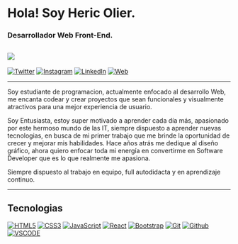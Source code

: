 # Hola! Soy Heric Olier.
### Desarrollador Web Front-End.

![](https://i.imgur.com/nH1FlgM.png)
---

[![Twitter](https://img.shields.io/badge/Twitter-@heric_olier-1DA1F2?style=for-the-badge&logo=twitter&logoColor=white&labelColor=101010)](https://twitter.com/heric_olier)
[![Instagram](https://img.shields.io/badge/Instagram-@heric_olier-E4405F?style=for-the-badge&logo=instagram&logoColor=white&labelColor=101010)](https://instagram.com/heric_olier)
[![LinkedIn](https://img.shields.io/badge/LinkedIn-Heric_Olier-0077B5?style=for-the-badge&logo=linkedin&logoColor=white&labelColor=101010)](https://www.linkedin.com/in/heric-olier-36400b238)
[![Web](https://img.shields.io/badge/Web-HericOlier.com-5f19dd?style=for-the-badge&logo=dev.to&logoColor=white&labelColor=101010)](https://heric-olier-frontend-developer.netlify.app)

---

Soy estudiante de programacion, actualmente enfocado al desarrollo Web, me encanta codear y crear proyectos que sean funcionales y visualmente atractivos para una mejor experiencia de usuario.

Soy Entusiasta, estoy super motivado a aprender cada día más, apasionado por este hermoso mundo de las IT, siempre dispuesto a aprender nuevas tecnologias, en busca de mi primer trabajo que me brinde la oportunidad de crecer y mejorar mis habilidades. Hace años atrás me dedique al diseño gráfico, ahora quiero enfocar toda mi energía en convertirme en Software Developer que es lo que realmente me apasiona.

Siempre dispuesto al trabajo en equipo, full autodidacta y en aprendizaje continuo.

---

## Tecnologias
[![HTML5](https://img.shields.io/badge/HTML5-E34F26?style=for-the-badge&logo=html5&logoColor=white&labelColor=101010)]()
[![CSS3](https://img.shields.io/badge/CSS3-1572B6?style=for-the-badge&logo=css3&logoColor=white&labelColor=101010)]()
[![JavaScript](https://img.shields.io/badge/JavaScript-F7DF1E?style=for-the-badge&logo=javascript&logoColor=white&labelColor=101010)]()
[![React](https://img.shields.io/badge/React-087EA4?style=for-the-badge&logo=react&logoColor=white&labelColor=101010)]()
[![Bootstrap](https://img.shields.io/badge/Bootstrap-7430F8?style=for-the-badge&logo=bootstrap&logoColor=white&labelColor=101010)]()
[![Git](https://img.shields.io/badge/Git-b32c07?style=for-the-badge&logo=git&logoColor=white&labelColor=101010)]()
[![Github](https://img.shields.io/badge/Github-5f5f5f?style=for-the-badge&logo=github&logoColor=white&labelColor=101010)]()
[![VSCODE](https://img.shields.io/badge/VS-VSCode-1572B6?style=for-the-badge&logo=vscode3&logoColor=white&labelColor=101010)]()



<!--
**Heric-Olier/Heric-Olier** is a ✨ _special_ ✨ repository because its `README.md` (this file) appears on your GitHub profile.

Here are some ideas to get you started:

- 🔭 I’m currently working on ...
- 🌱 I’m currently learning ...
- 👯 I’m looking to collaborate on ...
- 🤔 I’m looking for help with ...
- 💬 Ask me about ...
- 📫 How to reach me: ...
- 😄 Pronouns: ...
- ⚡ Fun fact: ...
-->
